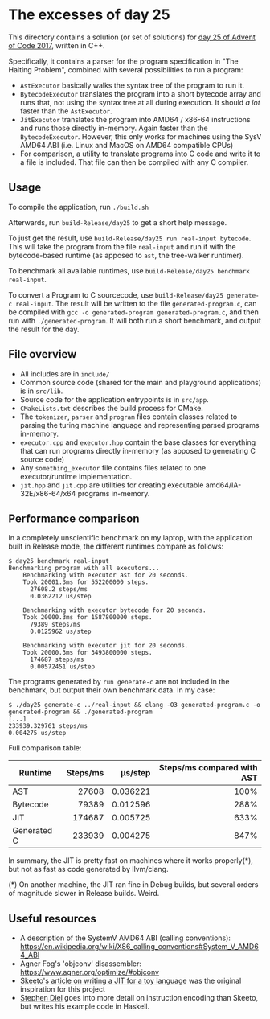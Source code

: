 # The excesses of day 25

This directory contains a solution (or set of solutions) for [day 25 of Advent of Code 2017](https://adventofcode.com/2017/day/25), written in C++.

Specifically, it contains a parser for the program specification in "The Halting Problem", combined with several possibilities to run a program:

* `AstExecutor` basically walks the syntax tree of the program to run it.
* `BytecodeExecutor` translates the program into a short bytecode array and runs that, not using the syntax tree at all during execution. It should _a lot_ faster than the `AstExecutor`.
* `JitExecutor` translates the program into AMD64 / x86-64 instructions and runs those directly in-memory. Again faster than the `BytecodeExecutor`. However, this only works for machines using the SysV AMD64 ABI (i.e. Linux and MacOS on AMD64 compatible CPUs)
* For comparison, a utility to translate programs into C code and write it to a file is included. That file can then be compiled with any C compiler.

## Usage

To compile the application, run `./build.sh`

Afterwards, run `build-Release/day25` to get a short help message.

To just get the result, use `build-Release/day25 run real-input bytecode`. This will take the program from the file `real-input` and run it with the bytecode-based runtime (as apposed to `ast`, the tree-walker runtimer).

To benchmark all available runtimes, use `build-Release/day25 benchmark real-input`.

To convert a Program to C sourcecode, use `build-Release/day25 generate-c real-input`. The result will be written to the file `generated-program.c`, can be compiled with `gcc -o generated-program generated-program.c`, and then run with `./generated-program`. It will both run a short benchmark, and output the result for the day.

## File overview

* All includes are in `include/`
* Common source code (shared for the main and playground applications) is in `src/lib`.
* Source code for the application entrypoints is in `src/app`.  
* `CMakeLists.txt` describes the build process for CMake.  
* The `tokenizer`, `parser` and `program` files contain classes related to parsing the turing machine language and representing parsed programs in-memory.
* `executor.cpp` and `executor.hpp` contain the base classes for everything that can run programs directly in-memory (as apposed to generating C source code)
* Any `something_executor` file contains files related to one executor/runtime implementation.
* `jit.hpp` and `jit.cpp` are utilities for creating executable amd64/IA-32E/x86-64/x64 programs in-memory.

## Performance comparison

In a completely unscientific benchmark on my laptop, with the application built in Release mode, the different runtimes compare as follows:
```
$ day25 benchmark real-input
Benchmarking program with all executors...
    Benchmarking with executor ast for 20 seconds.
    Took 20001.3ms for 552200000 steps.
      27608.2 steps/ms
      0.0362212 us/step

    Benchmarking with executor bytecode for 20 seconds.
    Took 20000.3ms for 1587800000 steps.
      79389 steps/ms
      0.0125962 us/step

    Benchmarking with executor jit for 20 seconds.
    Took 20000.3ms for 3493800000 steps.
      174687 steps/ms
      0.00572451 us/step
```

The programs generated by `run generate-c` are not included in the benchmark, but output their own benchmark data. In my case:
```
$ ./day25 generate-c ../real-input && clang -O3 generated-program.c -o generated-program && ./generated-program        
[...]
233939.329761 steps/ms
0.004275 us/step
```

Full comparison table:

|Runtime     |Steps/ms |µs/step  | Steps/ms compared with AST |
|------------|--------:|--------:|---------------------------:|
|AST         |    27608|0.036221 | 100% |
|Bytecode    |    79389|0.012596 | 288% |
|JIT         |   174687|0.005725 | 633% |
|Generated C |   233939|0.004275 | 847% |

In summary, the JIT is pretty fast on machines where it works properly(*), but not as fast as code generated by llvm/clang. 

(*) On another machine, the JIT ran fine in Debug builds, but several orders of magnitude slower in Release builds. Weird.

## Useful resources

* A description of the SystemV AMD64 ABI (calling conventions): https://en.wikipedia.org/wiki/X86_calling_conventions#System_V_AMD64_ABI
* Agner Fog's 'objconv' disassembler: https://www.agner.org/optimize/#objconv
* [Skeeto's article on writing a JIT for a toy language](https://nullprogram.com/blog/2015/03/19/) was the original inspiration for this project
* [Stephen Diel](https://www.stephendiehl.com/posts/monads_machine_code.html) goes into more detail on instruction encoding than Skeeto, but writes his example code in Haskell.